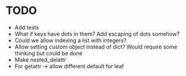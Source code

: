 # TODO

- Add tests
- What if keys have dots in them? Add escaping of dots somehow?
- Could we allow indexing a list with integers?
- Allow setting custom object instead of dict? Would require some thinking but could be done
- Make nested_delattr
- For getattr -> allow different default for leaf